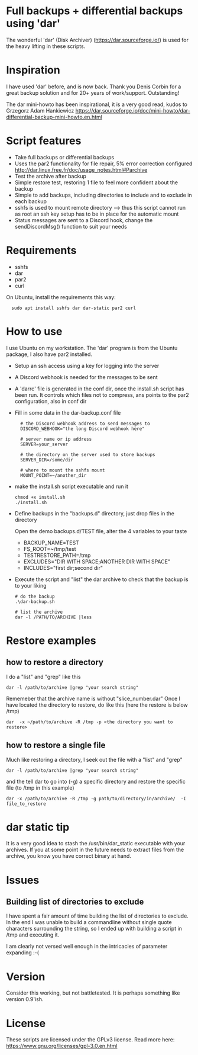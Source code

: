 
# Full backups + differential backups using 'dar'

  The wonderful 'dar' (Disk Archiver) (https://dar.sourceforge.io/) is used for 
  the heavy lifting in these scripts.

# Inspiration

  I have used 'dar' before, and is now back. Thank you Denis Corbin for a great
  backup solution and for 20+ years of work/support. Outstanding!

  The dar mini-howto has been inspirational, it is a very good read, kudos to 
  Grzegorz Adam Hankiewicz
  https://dar.sourceforge.io/doc/mini-howto/dar-differential-backup-mini-howto.en.html

# Script features

  - Take full backups or differential backups
  - Uses the par2 functionality for file repair, 5% error correction configured
    http://dar.linux.free.fr/doc/usage_notes.html#Parchive 
  - Test the archive after backup
  - Simple restore test, restoring 1 file to feel more confident about the backup
  - Simple to add backups, including directories to include and to exclude in each backup
  - sshfs is used to mount remote directory --> thus this script cannot run as root
    an ssh key setup has to be in place for the automatic mount
  - Status messages are sent to a Discord hook, change the sendDiscordMsg() function to suit your needs

# Requirements
  - sshfs
  - dar
  - par2
  - curl

  On Ubuntu, install the requirements this way:
  ````
    sudo apt install sshfs dar dar-static par2 curl
  ````

# How to use
  
  I use Ubuntu on my workstation. The 'dar' program is from the Ubuntu package, I also 
  have par2 installed.

  - Setup an ssh access using a key for logging into the server
  - A Discord webhook is needed for the messages to be sent
  - A 'darrc' file is generated in the conf dir, once the install.sh script has been run.
    It controls which files not to compress, ans points to the par2 configuration, also in
    conf dir
  - Fill in some data in the dar-backup.conf file
    ````
      # the Discord webhook address to send messages to
      DISCORD_WEBHOOK="the long Discord webhook here"

      # server name or ip address
      SERVER=your_server

      # the directory on the server used to store backups
      SERVER_DIR=/some/dir

      # where to mount the sshfs mount
      MOUNT_POINT=~/another_dir
    ````
  - make the install.sh script executable and run it
    ````
    chmod +x install.sh
    ./install.sh
    ````
  - Define backups in the "backups.d" directory, just drop files in the directory
  
    Open the demo backups.d/TEST file, alter the 4 variables to your taste    
    - BACKUP_NAME=TEST
    - FS_ROOT=~/tmp/test
    - TESTRESTORE_PATH=/tmp
    - EXCLUDES="DIR WITH SPACE;ANOTHER DIR WITH SPACE"
    - INCLUDES="first dir;second dir"

  - Execute the script and "list" the dar archive to check that the backup is to your liking
    ````
    # do the backup
    .\dar-backup.sh
    
    # list the archive
    dar -l /PATH/TO/ARCHIVE |less
    ````
# Restore examples

## how to restore a directory
  I do a "list" and "grep" like this
  ````
  dar -l /path/to/archive |grep "your search string"
  ````
  Rememeber that the archive name is without "slice_number.dar"
  Once I have located the directory to restore, do like this (here the restore is below /tmp)
  ````
  dar  -x ~/path/to/archive -R /tmp -p <the directory you want to restore>
  ````
## how to restore a single file
  Much like restoring a directory, I seek out the file with a "list" and "grep"
  ````
  dar -l /path/to/archive |grep "your search string"
  ````
  and the tell dar to go into (-g) a specific directory and restore the specific file (to /tmp in this example)
  ````
  dar -x /path/to/archive -R /tmp -g path/to/directory/in/archive/  -I file_to_restore
  ````
  
 

# dar static tip
  It is a very good idea to stash the /usr/bin/dar_static executable with your archives.
  If you at some point in the future needs to extract files from the archive, you know you have correct binary at hand.

# Issues
## Building list of directories to exclude
  I have spent a fair amount of time building the list of directories to exclude. In the end I was unable to build a commandline without single quote characters surrounding the string, so I ended up with building a script in /tmp and executing it.

  I am clearly not versed well enough in the intricacies of parameter expanding :-(

# Version

  Consider this working, but not battletested. It is perhaps something like version 0.9'ish.

# License

  These scripts are licensed under the GPLv3 license.
  Read more here: https://www.gnu.org/licenses/gpl-3.0.en.html
